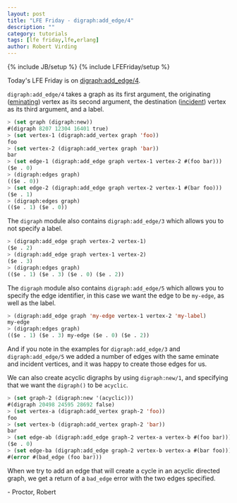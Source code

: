 ```yaml
---
layout: post
title: "LFE Friday - digraph:add_edge/4"
description: ""
category: tutorials
tags: [lfe friday,lfe,erlang]
author: Robert Virding
---
```

{% include JB/setup %}
{% include LFEFriday/setup %}

Today's LFE Friday is on [digraph:add_edge/4](http://www.erlang.org/doc/man/digraph.html#add_edge-4).

``digraph:add_edge/4`` takes a graph as its first argument, the originating ([eminating](http://www.erlang.org/doc/man/digraph.html#emanate)) vertex as its second argument, the destination ([incident](http://www.erlang.org/doc/man/digraph.html#incident)) vertex as its third argument, and a label.

```lisp
> (set graph (digraph:new))
#(digraph 8207 12304 16401 true)
> (set vertex-1 (digraph:add_vertex graph 'foo))
foo
> (set vertex-2 (digraph:add_vertex graph 'bar))
bar
> (set edge-1 (digraph:add_edge graph vertex-1 vertex-2 #(foo bar)))
($e . 0)
> (digraph:edges graph)
(($e . 0))
> (set edge-2 (digraph:add_edge graph vertex-2 vertex-1 #(bar foo)))
($e . 1)
> (digraph:edges graph)                                             
(($e . 1) ($e . 0))
```

The ``digraph`` module also contains ``digraph:add_edge/3`` which allows you to not specify a label.

```lisp
> (digraph:add_edge graph vertex-2 vertex-1)
($e . 2)
> (digraph:add_edge graph vertex-1 vertex-2)
($e . 3)
> (digraph:edges graph)                     
(($e . 1) ($e . 3) ($e . 0) ($e . 2))
```

The ``digraph`` module also contains ``digraph:add_edge/5`` which allows you to specify the edge identifier, in this case we want the edge to be ``my-edge``, as well as the label.

```lisp
> (digraph:add_edge graph 'my-edge vertex-1 vertex-2 'my-label)
my-edge
> (digraph:edges graph)                                        
(($e . 1) ($e . 3) my-edge ($e . 0) ($e . 2))
```

And if you note in the examples for ``digraph:add_edge/3`` and ``digraph:add_edge/5`` we added a number of edges with the same eminate and incident vertices, and it was happy to create those edges for us.

We can also create acyclic digraphs by using ``digraph:new/1``, and specifying that we want the ``digraph()`` to be ``acyclic``.

```lisp
> (set graph-2 (digraph:new '(acyclic)))
#(digraph 20498 24595 28692 false)
> (set vertex-a (digraph:add_vertex graph-2 'foo))
foo
> (set vertex-b (digraph:add_vertex graph-2 'bar))
bar
> (set edge-ab (digraph:add_edge graph-2 vertex-a vertex-b #(foo bar)))
($e . 0)
> (set edge-ba (digraph:add_edge graph-2 vertex-b vertex-a #(bar foo)))
#(error #(bad_edge (foo bar)))
```

When we try to add an edge that will create a cycle in an acyclic directed graph, we get a return of a ``bad_edge`` error with the two edges specified.

\- Proctor, Robert
